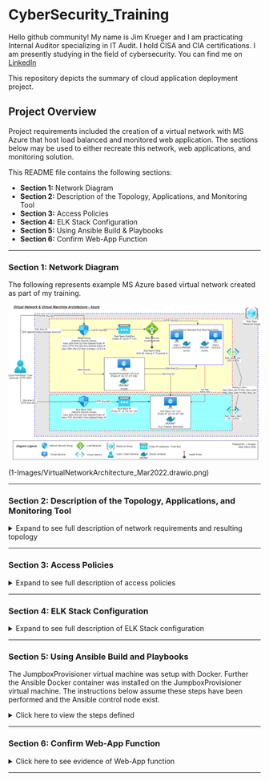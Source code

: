 # CyberSecurity_Training
Hello github community! My name is Jim Krueger and I am practicating Internal Auditor specializing in IT Audit.  I hold CISA and CIA certifications.  I am presently studying in the field of cybersecurity.  You can find me on [LinkedIn](https://www.linkedin.com/in/jimkrueger1/)

This repository depicts the summary of cloud application deployment project.

## Project Overview

Project requirements included the creation of a virtual network with MS Azure that host load balanced and monitored web application.  The sections below may be used to either recreate this network, web applications, and monitoring solution.  

This README file contains the following sections:

- **Section 1:** Network Diagram
- **Section 2:** Description of the Topology, Applications, and Monitoring Tool
- **Section 3:** Access Policies
- **Section 4:** ELK Stack Configuration
- **Section 5:** Using Ansible Build & Playbooks
- **Section 6:** Confirm Web-App Function

---

### Section 1: Network Diagram

The following represents example MS Azure based virtual network created as part of my training.

![Diagram of the Network](1-Images/VirtualNetworkArchitecture_Mar2022.drawio.png)

(1-Images/VirtualNetworkArchitecture_Mar2022.drawio.png)

---

### Section 2: Description of the Topology, Applications, and Monitoring Tool

<details>
  <summary>Expand to see full description of network requirements and resulting topology</summary>

As noted in the overview, project requirements include establishing a load-balanced and monitored web applications.  The web application selected was DVWA, the [D*mn Vulnerable Web Application](https://opensourcelibs.com/lib/dvwa?msclkid=4d0d154aab7811ec90879e379f49b7cb).  The monitoring solution selected was [ELK Stack - url](https://www.elastic.co/).  Further, additional modules were added to the ELK Stack solution to perform select monitoring functions.  The modules included: 
- [FILEBEAT - url](https://www.elastic.co/beats/filebeat?msclkid=e63a6160ad3b11ecae6645121e972632)
- [METRICBEAT - url](https://www.elastic.co/beats/metricbeat?msclkid=f5e47f1cad3b11ec892bbb985a94eddb).

Docker [Ansible - url](https://hub.docker.com/r/ansible/ansible/#!?msclkid=5a5f7a68ad3b11ecb803ff2a466d2e90) was used to deploy the applications and associated configuration files.  Ansible playbook files were created to install and configure the application dockers on the target machines. 

A [Microsoft Azure - url](https://azure.microsoft.com/en-us) network was created to include a two virtual networks, jumpbox, load balancer, and three virtual machines.  This architecture was designed to host the web applications and monitoring solution.

The jumpbox, load balancer, and 2 of 3 virtual machines were defined in the virtual network name 'Red-Team--Net' as noted in the table below.  The virtual machines in 'Red-Team-Net' were defined as the web application servers hosting the DVWA application.  The virtual machines hosting DVWA were defined in a _Availability Pool_.  The use of _Availability Pool_ in MS Azure helps to ensure that access to the DVWA's is uniterupted in the event that 1 of the 2 virtual machines were to become unavailable.

The 3rd virtual machine was the designated 'ELK Stack' server. This machine was defined in the virtual network named 'Red-Team-Net2', the macine was also placed in a seperate region of the MS Azure network.  This server host the ELK Stack monitoring application.  The purpose and configuration of the ELK Stack server is described at `Section 3` below.

All virtual machines defined were created with Ubuntu Linux operating systems.  Further, the virtual networks, 'Red-Team-Net' and 'Red-Team-Net2' were configured with peering.  The peering capability in MS Azure allows for virtual networks to transfer data across Azure deployment regions.

Summary of key network components and configurations as follows:

| Name                | Function                  | Virtual Network | IP Address | Operating System |
|---------------------|---------------------------|-----------------|------------| -----------------|
| JumpboxProvisioner  | Gateway                   | Red-Team-Net    | 10.0.0.4   | Linux-Ubuntu     |
| Web-1               | Web-App Server            | Red-Team-Net    | 10.0.0.5   | Linux-Ubuntu     |
| Web-2               | Web-App Server            | Red-Team-Net    | 10.0.0.6   | Linux-Ubuntu     |
| ELK-Stack           | Log Analytics & Alerting  | Red-Team-Net2   | 10.1.0.4   | Linux-Ubuntu     |

 <details>
   <summary>Expand the section below to see key configurations of the virtual networks, load balancer, and jumpbox.</summary>

Summary of load balancer:
- _Frontend IP Configuration:_ Public IP address defined as `20.25.77.115`

![Frontend IP Config Image](1-Images/Frontend-IP-Config.PNG)

- _Backend Pools:_ Backend pools that include servers `Web-1` and `Web-2` defined

![Backend Pools Config Image](1-Images/Backend-Pools.PNG)

- _Health Probes:_ Azure Load Balancer rules require a health probe to detect the endpoint status. The configuration of the health probe and probe responses determines which backend pool instances will receive new connections. The health probe in the Red-Team load balancer helps detect the failure of the DVWA application on either `Web-1` or `Web-2` and direct traffic to the active application.

![Health Probe Config Image](1-Images/Red-Team-Probe.PNG)

Summary of Jumpbox:
- _Properties of Jumpbox Virtual Machine:_ The Jumpbox virtual provides the benefit of prohibiting external users from directly accessing the `Web-1` and `Web-2` servers, rather the Jumpbox defines what traffic (SSH, HTTP, or other) is allowed through to the servers.

![Jumpbox VM Config Image](1-Images/Jumpbox%20VM%20Config.PNG)

Private IP range of the virtual networks noted above defined as follows:
- **Red-Team-Net:** 10.0.0.0/16
- **Red-Team-Net2:** 10.1.0.0/16

Network peering:
- Configured between the **Red-Team-Net** and **Red-Team-Net2** virtual networks, allowing connection in both directions from virtual machines existing in different regions.

![Network Peering](1-Images/Network-Peering.PNG)

 </details>

</details>

---

### Section 3: Access Policies

<details>
  <summary>Expand to see full description of access policies</summary>
The virtual machines on the internal network are not exposed to the public Internet.  Only the `Jumpbox` virtual machine can accept connections from the Internet. Access to this machine is only allowed from the following IP addresses:
- _Whitelisted IP addresses_: ##.##.156.27

Machines within the network can only be accessed by the Jumpbox virtual machine.  A summary of the access policies in place can be found in the table below.

| Name               | IP Address   | Publicly Accessible | Allowed IP Addresses   |
|--------------------|--------------|---------------------|------------------------|
| JumpboxProvisioner | 10.0.0.4     | Yes                 | ##.##.156.27           |
| Web-1              | 10.0.0.5     | No                  | 10.0.0.4               |
| Web-2              | 10.0.0.6     | No                  | 10.0.0.4               |
| ELK-Stack          | 10.1.0.4     | Yes                 | ##.##.156.27; 10.0.0.4 |

 <details>
   <summary>Summary of Access Policies</summary>

Access Rules - Jumpbox

![ ](1-Images/Access%20Rules%20Jumpbox.PNG)

Access Rules - ELK Stack

![ ](1-Images/Access%20Rules%20ELK-Stack.PNG)

 </details>

</details>

---

### Section 4: ELK Stack Configuration

<details>
  <summary>Expand to see full description of ELK Stack configuration</summary>

Ansible was used to automate configuration of the ELK machine. No configuration was performed manually.  The advantages of Ansible include the following:
- **Accuracy:** Leveraging Ansible to automate the setup of ELK machine helps ensure the accurate configuration of settings and flags, helping to eliminate human error.
- **Completeness:** Leveraging Ansible to automate the setup of ELK machine helps ensure the complete setup of a single machine or many machines, helping to eliminate machines from being missed.

 <details>
   <summary>Click here to view details of target machines & beats:</summary>
  <br>

- **Target Machines:** _The ELK Stack server is configured to monitor the following machines_

  - Web-1
    - Private IP: 10.0.0.5
    - Applications: DVWA
  - Web-2
    - Private IP: 10.0.0.6
    - Applications: DVWA 

- **Beats Installed:** _The following Beats installed on the aforementioned machines_

  - `FILEBEAT`
    - See URL for more details [Filebeat](https://www.elastic.co/beats/filebeat?msclkid=14613ae2ab6c11ecb5c6c574a3483e0d)
  - `METRICBEAT`
    - See URL for more details [Metricbeat](https://www.elastic.co/beats/metricbeat?msclkid=5485be4aab6c11eca81543bc3775ed66)

- **Information Collected:** These Beats allow us to collect the following information from each machine

  - `BEATS`: Beats are special-purpose data collection modules.
    - Rather than collecting all a machine's log data, Beats allow you to collect only the very specific pieces of information you are interested in.
    - Beats generate and send log file data to either Logstash and Elasticsearch for indexing. Kilbana is then used to visualize the data collected in user friendly depictions.
    - Since 'FILEBEAT' and 'METRICBEAT' collect data about specific files on remote machines, they must be installed on the machines targeted for monitoring.
  - `FILEBEAT`: _Collects data about file system_
    - This beat collects and parses logs from various components of the machines.  Logs targed include the _var/log/*.log_ folder and can be further refined in configuration file if desired.
    - The beat outputs data to the _elasticsearch_ and _Kibana_ modules of ELK Stack.
    - Logs collected and parsed in the project configuration include for example:
      - **nginx**: Records events like visitors to your site and issues it encountered to log files. 
      - **osquery**: Records events like user logins, installed programs, running processes, network connections, or system log collection. 

  - `METRICBEAT`: _Collects machine metrics_
    - This beat collects and parses data/statistics from various system/hardware components of the machines or containers where installed and configured.
    - The beat outputs data the _elasticsearch_ and _Kibana_ modules of ELK Stack.
    - Example statistics collected and parsed include for example:
      - CPU usage, memory, file system, disk IO, and network IO statistics, as well as processes running on your systems.

**Note:** See _Section 6_ below for evidence of the beat agents logging activity.

 </details>


</details>

---

### Section 5: Using Ansible Build and Playbooks

The JumpboxProvisioner virtual machine was setup with Docker.  Further the Ansible Docker container was installed on the JumpboxProvisioner virtual machine.  The instructions below assume these steps have been performed and the Ansible control node exist.

<details>
  <summary>Click here to view the steps defined</summary>

**Step 1 - Access JumpboxProvision Ansible Node:**
To begin the installation of the DVWA docker and ELK Stack containers on the target machines, we will ‘SSH’ from local host into the JumpboxProvisioner using the following command:
- $ ssh -i ~/ssh/id_rsa _userID_@DNS-address.azure.com

After successfully accessing the JumpboxProvision machine, start the previously installed Docker container:
- $ sudo docker start _docker-name_

Image of installed docker on JumpboxProvisioner:

![ ](1-Images/jumpbox-docker.png)

Enter the Docker container on JumpboxProvisioner with the following command:
- $ sudo docker exec -ti sweet_elbakyan /bin/bash

Image of docker container:

![ ](1-Images/docker-commandline.png)

**Step 2 – Modify Ansible Host File:**
The Ansible ‘etc/host’ file requires update to have visibility to the target machines.  Our etc/ansible/hosts file was updated to include a group of servers titled ‘webservers’ and another group of servers titled ‘elk’.  The private IP of the target servers was entered into each group as follows:

![ ](1-Images/ansible-hosts.png)

**Step 3 – Create & Ansible Playbooks for DVWA, ELK, Filebeat, and Metricbeat:**
The following folder structure was created on the Ansible docker to accommodate the playbook and configuration files:
- Etc/ansible/{hosts file}
- Etc/ansible/roles/{playbook files}
- Etc/ansible/roles/files{configuration files}

 <details>
   <summary>Click here to view the playbook files created</summary>

Playbooks created as follows:

![(1) DVWA Playbook - link to text file](2-Ansible/my-webapp.yaml.txt)

![(2) ELK Stack Playbook - link to text file](2-Ansible/my-install-elk.yaml.txt)

![(3) Filebeat Playbook - link to text file](2-Ansible/filebeat-playbook.yaml.txt)

![(4) Metricbeat Playbook - link to text file](2-Ansible/metricbeat-playbook.yaml.txt)

 </details>

 <details>
   <summary>Click here to vieew the configuration files created</summary>

Configuration files created as follows:

![(1) Ansible Configuration - link to text file](2-Ansible/ansible.cfg.txt)

![(2) Filebeat Configuration - link to text file](2-Ansible/filbeat-config.yml.txt)

![(3) Metricbeat Configuration - link to text file](2-Ansible/metricbeat-config.yml.txt)

 </details>

**Step 4 – Run Playbooks:**
The following command is used to run playbooks:
- $ ansible-playbook {playbook-name}

Note this command must be run from the folder containing the playbook files.

Run results outputed to the terminal screen.

**Step 5: Confirm Installation:**

Navigate to the individual virtual machines (Web-1, Web-2, and ELK-Stack) and check docker status as follows:

Navigate to individual machines:
- $ ssh -i .ssh/id_rsa userID@10.0.0.#

Check Docker status from command line:
- $ sudo docker ps

 <details>
   <summary>Click here to see status of DVWA and ELK-Stack Dockers</summary>

**Docker Views:**
(1) Web-1 DVWA:

![ ](1-Images/web1-dvwa.PNG)

(2) Web-2 DVWA:

![ ](1-Images/web2-dvwa.PNG)

(3) ELK-Stack:

![ ](1-Images/elk-docker.png)

 </details>

</details>

---

### Section 6: Confirm Web-App Function

<details>
  <summary>Click here to see evidence of Web-App function</summary>

**Web App Portal Views:**

(1) DVWA:
- Enter the public IP assigned by Azure

![ ](1-Images/dvwa-web-portal.PNG)

(2) ELK-Stack:
- Enter the public IP assigned by Azue

![ ](1-Images/elk-stack-kibanaportal.PNG)

**Kibana Logging Evidence:**

(1) Filebeat:
- See image below for evidence of the active Filebeat agent on Web-1 and Web-2:

![ ](1-Images/KibanaFilebeat032722.PNG)

(2) Metricbeat:
- See image below for evidence of the active Metricbeat agent on Web-1 and Web-2:

![ ](1-Images/KibanaMetricbeat032722.PNG)

</details>

---
